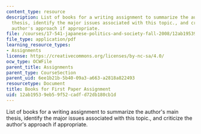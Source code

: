 ```yaml
---
content_type: resource
description: List of books for a writing assignment to summarize the author's main
  thesis, identify the major issues associated with this topic., and criticize the
  author's approach if appropriate.
file: /courses/17-541-japanese-politics-and-society-fall-2008/12ab19539eb59f52cadfd72db180cb1d_booklist.pdf
file_type: application/pdf
learning_resource_types:
- Assignments
license: https://creativecommons.org/licenses/by-nc-sa/4.0/
ocw_type: OCWFile
parent_title: Assignments
parent_type: CourseSection
parent_uid: 6ee1b21b-5b40-09a3-a663-a2818a822493
resourcetype: Document
title: Books for First Paper Assignment
uid: 12ab1953-9eb5-9f52-cadf-d72db180cb1d
---
```

List of books for a writing assignment to summarize the author's main thesis, identify the major issues associated with this topic., and criticize the author's approach if appropriate.